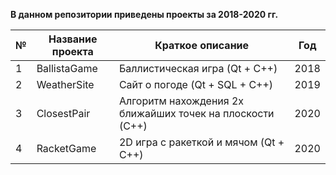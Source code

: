 **В данном репозитории приведены проекты за 2018-2020 гг.**

№ | Название проекта | Краткое описание                                         | Год
--|------------------|----------------------------------------------------------|-----
1 | BallistaGame     | Баллистическая игра (Qt + C++)                           | 2018
2 | WeatherSite      | Сайт о погоде (Qt + SQL + C++)                           | 2019
3 | ClosestPair      | Алгоритм нахождения 2х ближайших точек на плоскости (C++)| 2020
4 | RacketGame       | 2D игра с ракеткой и мячом (Qt + C++)                    | 2020
